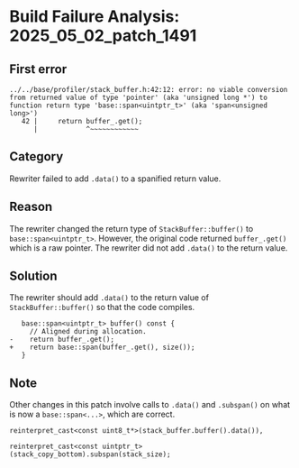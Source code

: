 # Build Failure Analysis: 2025_05_02_patch_1491

## First error

```
../../base/profiler/stack_buffer.h:42:12: error: no viable conversion from returned value of type 'pointer' (aka 'unsigned long *') to function return type 'base::span<uintptr_t>' (aka 'span<unsigned long>')
   42 |     return buffer_.get();
      |            ^~~~~~~~~~~~~
```

## Category
Rewriter failed to add `.data()` to a spanified return value.

## Reason
The rewriter changed the return type of `StackBuffer::buffer()` to `base::span<uintptr_t>`. However, the original code returned `buffer_.get()` which is a raw pointer. The rewriter did not add `.data()` to the return value.

## Solution
The rewriter should add `.data()` to the return value of `StackBuffer::buffer()` so that the code compiles.
```
   base::span<uintptr_t> buffer() const {
     // Aligned during allocation.
-    return buffer_.get();
+    return base::span(buffer_.get(), size());
   }
```

## Note
Other changes in this patch involve calls to `.data()` and `.subspan()` on what is now a `base::span<...>`, which are correct.
```
reinterpret_cast<const uint8_t*>(stack_buffer.buffer().data()),

reinterpret_cast<const uintptr_t>(stack_copy_bottom).subspan(stack_size);